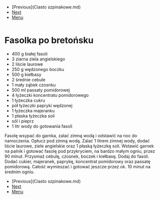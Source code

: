 <!-- Navigation Menu Start -->

- [Previous](Ciasto szpinakowe.md)
- [Next](Gulasz.md)
- [Menu](README.md)

<div style="margin-bottom: 50px"></div>

<!-- /Navigation Menu Start -->

# Fasolka po bretońsku


- 400 g białej fasoli
- 3 ziarna ziela angielskiego
- 2 liście laurowe
- 250 g wędzonego boczku
- 500 g kiełbasy
- 2 średnie cebule 
- 1 mały ząbek czosnku
- 500 ml passaty pomidorowej
- 4 łyżeczki koncentratu pomidorowego
- 1 łyżeczka cukru
- pół łyżeczki papryki wędzonej
- 1 łyżeczka majeranku
- 1 płaska łyżeczka soli
- sól i pieprz
- 1 litr wody do gotowania fasoli

Fasolę wsypać do garnka, zalać zimną wodą i odstawić na noc do namoczenia. Opłucz pod zimną wodą.
Zalać 1 litrem zimnej wody, dodać liście laurowe, ziele angielskie oraz 1 płaską łyżeczkę soli. Wstawić garnek na palnik i gotować fasolę pod przykryciem, na bardzo małym ogniu, przez 90 minut.
Przysmaż cebulę, czosnek, boczek i kiełbasę. Dodaj do fasoli. Dodać cukier, majeranek, paprykę, koncentrat pomidorowy oraz passatę pomidorową. 
Całość wymieszać i gotować jeszcze przez ok. 10 minut na średnim ogniu.


<!-- Navigation Menu End -->

- [Previous](Ciasto szpinakowe.md)
- [Next](Gulasz.md)
- [Menu](README.md)

<div style="margin-bottom: 50px"></div>

<!-- /Navigation Menu End -->